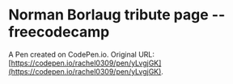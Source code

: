 # Norman Borlaug tribute page --freecodecamp

A Pen created on CodePen.io. Original URL: [https://codepen.io/rachel0309/pen/yLvgjGK](https://codepen.io/rachel0309/pen/yLvgjGK).

